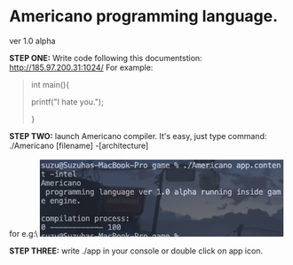# Americano programming language.
ver 1.0 alpha

**STEP ONE:**
Write code following this documentstion: http://185.97.200.31:1024/
For example:
>int main(){
>
>printf("I hate you.");
>
>}

**STEP TWO:**
launch Americano compiler. It's easy, just type command:\
./Americano [filename] -[architecture]\
\
for e.g:\ 
![screenshot](screen-shot-1.png)

**STEP THREE:**
write ./app in your console or double click on app icon.
